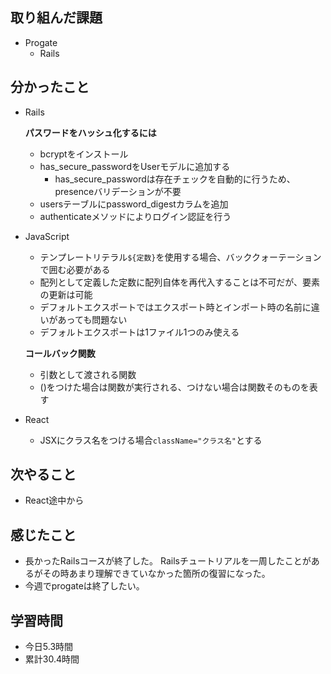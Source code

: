 ## 取り組んだ課題
- Progate
  - Rails
## 分かったこと
  - Rails

    __パスワードをハッシュ化するには__
    - bcryptをインストール
    - has_secure_passwordをUserモデルに追加する
      - has_secure_passwordは存在チェックを自動的に行うため、presenceバリデーションが不要
    - usersテーブルにpassword_digestカラムを追加
    - authenticateメソッドによりログイン認証を行う

  - JavaScript
    - テンプレートリテラル`${定数}`を使用する場合、バッククォーテーションで囲む必要がある
    - 配列として定義した定数に配列自体を再代入することは不可だが、要素の更新は可能
    - デフォルトエクスポートではエクスポート時とインポート時の名前に違いがあっても問題ない
    - デフォルトエクスポートは1ファイル1つのみ使える

    __コールバック関数__
    - 引数として渡される関数
    - ()をつけた場合は関数が実行される、つけない場合は関数そのものを表す
  - React
    - JSXにクラス名をつける場合`className="クラス名"`とする
    
## 次やること
- React途中から
## 感じたこと
- 長かったRailsコースが終了した。
  Railsチュートリアルを一周したことがあるがその時あまり理解できていなかった箇所の復習になった。
- 今週でprogateは終了したい。
## 学習時間
- 今日5.3時間
- 累計30.4時間